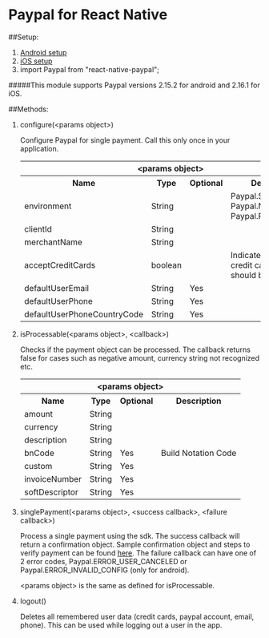 # Paypal for React Native

##Setup:

1. [Android setup](/docs/android-setup.md)
2. [iOS setup](/docs/ios-setup.md)
3. import Paypal from "react-native-paypal";
 
#####This module supports Paypal versions 2.15.2 for android and 2.16.1 for iOS.

##Methods:

1. configure(&lt;params object&gt;)

	Configure Paypal for single payment. Call this only once in your application.

	<table>
		<tr>
			<th colspan=4>&lt;params object&gt;</th>
		</tr>
		<tr>
			<th>Name</th>
			<th>Type</th>
			<th>Optional</th>
			<th>Description</th>
		</tr>
		<tr>
			<td>environment</td>
			<td>String</td>
			<td></td>
			<td>Paypal.SANDBOX, Paypal.NO_NETWORK, Paypal.PRODUCTION</td>
		</tr>
		<tr>
			<td>clientId</td>
			<td>String</td>
			<td></td>
			<td></td>
		</tr>
		<tr>
			<td>merchantName</td>
			<td>String</td>
			<td></td>
			<td></td>
		</tr>
		<tr>
			<td>acceptCreditCards</td>
			<td>boolean</td>
			<td></td>
			<td>Indicate whether credit card support should be enabled</td>
		</tr>
		<tr>
			<td>defaultUserEmail</td>
			<td>String</td>
			<td>Yes</td>
			<td></td>
		</tr>
		<tr>
			<td>defaultUserPhone</td>
			<td>String</td>
			<td>Yes</td>
			<td></td>
		</tr>
		<tr>
			<td>defaultUserPhoneCountryCode</td>
			<td>String</td>
			<td>Yes</td>
			<td></td>
		</tr>
	</table>

2. isProcessable(&lt;params object&gt;, &lt;callback&gt;)

	Checks if the payment object can be processed. The callback returns false for cases such as negative amount, currency string not recognized etc.  

	<table>
		<tr>
			<th colspan=4>&lt;params object&gt;</th>
		</tr>
		<tr>
			<th>Name</th>
			<th>Type</th>
			<th>Optional</th>
			<th>Description</th>
		</tr>
		<tr>
			<td>amount</td>
			<td>String</td>
			<td></td>
			<td></td>
		</tr>
		<tr>
			<td>currency</td>
			<td>String</td>
			<td></td>
			<td></td>
		</tr>
		<tr>
			<td>description</td>
			<td>String</td>
			<td></td>
			<td></td>
		</tr>
		<tr>
			<td>bnCode</td>
			<td>String</td>
			<td>Yes</td>
			<td>Build Notation Code</td>
		</tr>
		<tr>
			<td>custom</td>
			<td>String</td>
			<td>Yes</td>
			<td></td>
		</tr>
		<tr>
			<td>invoiceNumber</td>
			<td>String</td>
			<td>Yes</td>
			<td></td>
		</tr>
		<tr>
			<td>softDescriptor</td>
			<td>String</td>
			<td>Yes</td>
			<td></td>
		</tr>
	</table>

3. singlePayment(&lt;params object&gt;, &lt;success callback&gt;, &lt;failure callback&gt;)

	Process a single payment using the sdk. The success callback will return a confirmation object. Sample confirmation object and steps to verify payment can be found [here](https://developer.paypal.com/docs/integration/mobile/verify-mobile-payment/). The failure callback can have one of 2 error codes, Paypal.ERROR_USER_CANCELED or Paypal.ERROR_INVALID_CONFIG (only for android).

	&lt;params object&gt; is the same as defined for isProcessable.

4. logout()

	Deletes all remembered user data (credit cards, paypal account, email, phone). This can be used while logging out a user in the app.
